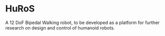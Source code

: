 # HuRoS
A 12 DoF Bipedal Walking robot, to be developed as a platform for further research on design and control of humanoid robots.
